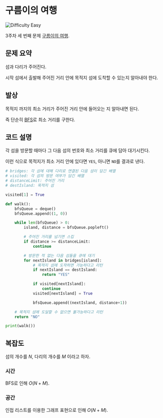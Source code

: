 # 구름이의 여행

![Difficulty Easy](https://img.shields.io/badge/Difficulty-Easy-green)

3주차 세 번째 문제 [구름이의 여행][problem].

[problem]: https://edu.goorm.io/learn/lecture/33428/%EC%95%8C%EA%B3%A0%EB%A6%AC%EC%A6%98-%EB%A8%BC%EB%8D%B0%EC%9D%B4-%EC%B1%8C%EB%A6%B0%EC%A7%80-%EC%8B%9C%EC%A6%8C1/lesson/1672666/3%EC%A3%BC%EC%B0%A8-%EB%AC%B8%EC%A0%9C-3-%EA%B5%AC%EB%A6%84%EC%9D%B4%EC%9D%98-%EC%97%AC%ED%96%89



## 문제 요약

섬과 다리가 주어진다.

시작 섬에서 출발해 주어진 거리 안에 목적지 섬에 도착할 수 있는지 알아내야 한다.



## 발상

목적지 까지의 최소 거리가 주어진 거리 안에 들어오는 지 알아내면 된다.

즉 단순히 [BFS][bfs]로 최소 거리를 구한다.

[bfs]: https://en.wikipedia.org/wiki/Breadth-first_search



## 코드 설명

각 섬을 방문할 때마다 그 다음 섬의 번호와 최소 거리를 큐에 담아 대기시킨다.

이런 식으로 목적지가 최소 거리 안에 있다면 `YES`, 아니면 `NO`를 결과로 낸다.

```python
# bridges: 각 섬에 대해 다리로 연결된 다음 섬이 담긴 배열
# visited: 각 섬의 방문 여부가 담긴 배열
# distanceLimit: 주어진 거리
# destIsland: 목적지 섬

visited[1] = True

def walk():
    bfsQueue = deque()
    bfsQueue.append((1, 0))

    while len(bfsQueue) > 0:
        island, distance = bfsQueue.popleft()

        # 주어진 거리를 넘기면 스킵
        if distance >= distanceLimit:
            continue

        # 방문한 적 없는 다음 섬들을 큐에 대기
        for nextIsland in bridges[island]:
            # 목적지 섬에 도착하면 가능하다고 리턴
            if nextIsland == destIsland:
                return "YES"

            if visited[nextIsland]:
                continue
            visited[nextIsland] = True

            bfsQueue.append((nextIsland, distance+1))

    # 목적지 섬에 도달할 수 없으면 불가능하다고 리턴
    return "NO"

print(walk())
```



## 복잡도

섬의 개수를 $N$, 다리의 개수를 $M$ 이라고 하자.



### 시간

BFS로 인해 $O(N+M)$.



### 공간

인접 리스트를 이용한 그래프 표현으로 인해 $O(N+M)$.
